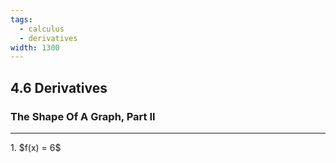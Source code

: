 ```yaml
---
tags:
  - calculus
  - derivatives
width: 1300
---
```


## 4.6 Derivatives

### The Shape Of A Graph, Part II

---

<grid drag="40 30" drop="topleft">
1. $f(x) = 6$
</grid>
